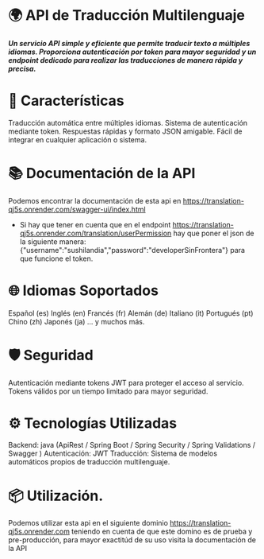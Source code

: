 # 🌍 API de Traducción Multilenguaje
##### Un servicio API simple y eficiente que permite traducir texto a múltiples idiomas. Proporciona autenticación por token para mayor seguridad y un endpoint dedicado para realizar las traducciones de manera rápida y precisa.

# 🚀 Características
Traducción automática entre múltiples idiomas.
Sistema de autenticación mediante token.
Respuestas rápidas y formato JSON amigable.
Fácil de integrar en cualquier aplicación o sistema.
# 📚 Documentación de la API
 Podemos encontrar la documentación de esta api en https://translation-qj5s.onrender.com/swagger-ui/index.html
 - Si hay que tener en cuenta que en el endpoint https://translation-qj5s.onrender.com/translation/userPermission hay que poner el json de la siguiente manera:
    {"username":"sushilandia","password":"developerSinFrontera"} para que funcione el token.

# 🌐 Idiomas Soportados
Español (es)
Inglés (en)
Francés (fr)
Alemán (de)
Italiano (it)
Portugués (pt)
Chino (zh)
Japonés (ja)
... y muchos más.

# 🛡️ Seguridad
Autenticación mediante tokens JWT para proteger el acceso al servicio.
Tokens válidos por un tiempo limitado para mayor seguridad.
# ⚙️ Tecnologías Utilizadas
Backend: java (ApiRest / Spring Boot / Spring Security / Spring Validations / Swagger )
Autenticación: JWT
Traducción: Sistema de modelos automáticos propios de traducción multilenguaje.
# 📦 Utilización.
Podemos utilizar esta api en el siguiente dominio https://translation-qj5s.onrender.com teniendo en cuenta de que este domino es de prueba y pre-producción, para mayor exactitúd de su uso visita la documentación de la API



